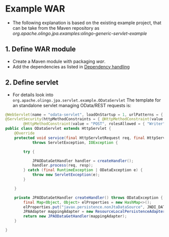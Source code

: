 # Example WAR
* The following explanation is based on the existing example project, that can be take from the Maven repository as _org.apache.olingo.jpa.examples:olingo-generic-servlet-example_

## 1. Define WAR module
* Create a Maven module with packaging _war_.
* Add the dependencies as listed in [Dependency handling](Intro.md)

## 2. Define servlet
* For details look into `org.apache.olingo.jpa.servlet.example.ODataServlet`
The template for an standalone servlet managing OData/REST requests is:

```java
@WebServlet(name = "odata-servlet", loadOnStartup = 1, urlPatterns = { "/odata/*" })
@ServletSecurity(httpMethodConstraints = { @HttpMethodConstraint(value = "GET", rolesAllowed = { "Reader" }),
		@HttpMethodConstraint(value = "POST", rolesAllowed = { "Writer" }) })
public class ODataServlet extends HttpServlet {
	@Override
	protected void service(final HttpServletRequest req, final HttpServletResponse resp)
			throws ServletException, IOException {

		try {

			JPAODataGetHandler handler = createHandler();
			handler.process(req, resp);
		} catch (final RuntimeException | ODataException e) {
			throw new ServletException(e);
		}

	}

	private JPAODataGetHandler createHandler() throws ODataException {
		final Map<Object, Object> elProperties = new HashMap<>();
		elProperties.put("javax.persistence.nonJtaDataSource", JNDI_DATASOURCE);
		JPAAdapter mappingAdapter = new ResourceLocalPersistenceAdapter(Constant.PUNIT_NAME,	elProperties, new JPADefaultDatabaseProcessor());
		return new JPAODataGetHandler(mappingAdapter);
	}

}
```
